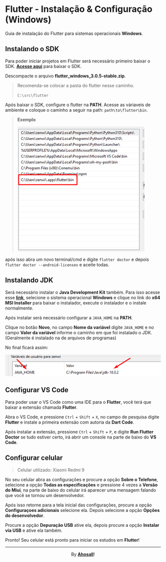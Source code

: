 # Flutter - Instalação & Configuração (Windows)

Guia de instalação do Flutter para sistemas operacionais **Windows**.

## Instalando o SDK

Para poder iniciar projetos em Flutter será necessário primeiro baixar o SDK. **[Acesse aqui](https://docs.flutter.dev/get-started/install/windows)** para baixar o SDK.

Descompacte o arquivo **flutter_windows_3.0.5-stable.zip**.

> Recomenda-se colocar a pasta do flutter nesse caminho.
>
> `C:\src\flutter`

Após baixar o SDK, configure o flutter na **PATH**. Acesse as váriaveis de ambiente e coloque o caminho a seguir na path: `path\to\flutter\bin`.

> **Exemplo**
>
> ![Set Flutter in PATH](./assets/imgs/set-bin-path.png)

após isso abra um novo terminal/cmd e digite `flutter doctor` e depois `flutter doctor --android-licenses` e aceite todas.

## Instalando JDK

Será necessário instalar o **Java Development Kit** também. Para isso acesse esse **[link](https://www.oracle.com/java/technologies/downloads/)**, selecione o sistema operacional **Windows** e clique no link do **x64 MSI Installer** para baixar o instalador, execute o instalador e o instale normalmente.

Após instalar será necessário configurar a `JAVA_HOME` na **PATH**.

Clique no botão **Novo**, no campo **Nome da variável** digite `JAVA_HOME` e no campo **Valor da variável** informe o caminho em que foi instalado o JDK. (Geralmente é instalado na de arquivos de programas)

No final ficará assim:

![Set Flutter in PATH](./assets/imgs/set-java-path.png)

## Configurar VS Code

Para poder usar o VS Code como uma IDE para o **Flutter**, você terá que baixar a extensão chamada **Flutter**.

Abra o VS Code, e pressione `Ctrl` + `Shift` + `X`, no campo de pesquisa digite **Flutter** e instale a primeira extensão com autoria da **Dart Code**.

Após instalar a extensão, pressione `Ctrl` + `Shift` + `P`, e digite **Run Flutter Doctor** se tudo estiver certo, irá abrir um console na parte de baixo do **VS Code**.

## Configurar celular

> Celular utilizado: Xiaomi Redmi 9

No seu celular abra as configurações e procure a opção **Sobre o Telefone**, selecione a opção **Todas as especificações** e pressione 4 vezes a **Versão do Miui**, na parte de baixo do celular irá aparecer uma mensagem falando que você se tornou um desenvolvedor.

Após isso retorne para a tela inicial das configurações, procure a opção **Configuraçoes adicionais** selecione ela. Depois selecione a opção **Opções do desenvolvedor**.

Procure a opção **Depuração USB** ative ela, depois procure a opção **Instalar via USB** e ative ela também.

Pronto! Seu celular está pronto para iniciar os estudos em **Flutter**!

<center>
  <hr>
  By <b><a href="http://github.com/ahosall">Ahosall</a></b>!
</center>
